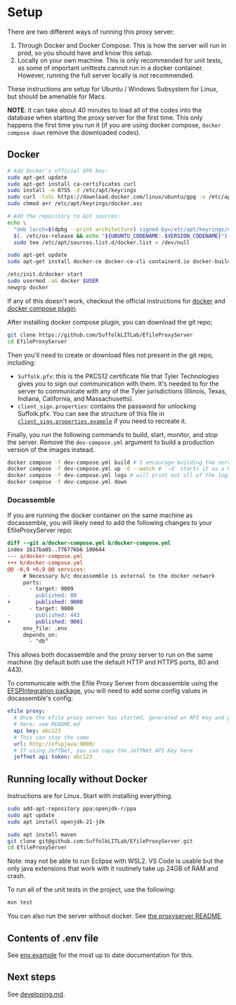 # Setup

There are two different ways of running this proxy server:

1. Through Docker and Docker Compose. This is how the server will run in prod,
   so you should have and know this setup.
2. Locally on your own machine. This is only recommended for unit tests, as
   some of important unittests cannot run in a docker container. However,
   running the full server locally is *not* recommended.

These instructions are setup for Ubuntu / Windows Subsystem for Linux,
but should be amenable for Macs.

**NOTE**: it can take about 40 minutes to load all of the codes into the database when starting the proxy server
for the first time. This only happens the first time you run it (if you are using docker compose, `docker compose down` remove the downloaded codes).

## Docker

```bash
# Add Docker's official GPG key:
sudo apt-get update
sudo apt-get install ca-certificates curl
sudo install -m 0755 -d /etc/apt/keyrings
sudo curl -fsSL https://download.docker.com/linux/ubuntu/gpg -o /etc/apt/keyrings/docker.asc
sudo chmod a+r /etc/apt/keyrings/docker.asc

# Add the repository to Apt sources:
echo \
  "deb [arch=$(dpkg --print-architecture) signed-by=/etc/apt/keyrings/docker.asc] https://download.docker.com/linux/ubuntu \
  $(. /etc/os-release && echo "${UBUNTU_CODENAME:-$VERSION_CODENAME}") stable" | \
  sudo tee /etc/apt/sources.list.d/docker.list > /dev/null

sudo apt-get update
sudo apt-get install docker-ce docker-ce-cli containerd.io docker-buildx-plugin docker-compose-plugin

/etc/init.d/docker start
sudo usermod -aG docker $USER 
newgrp docker 
```

If any of this doesn't work, checkout the official instructions for [docker](https://docs.docker.com/engine/install/ubuntu/)
and [docker compose plugin](https://docs.docker.com/compose/install/linux/#install-using-the-repository).

After installing docker compose plugin, you can download the git repo;

```bash
git clone https://github.com/SuffolkLITLab/EfileProxyServer
cd EfileProxyServer
```

Then you'll need to create or download files not present in the git repo, including:

* `Suffolk.pfx`: this is the PKCS12 certificate file that Tyler Technologies gives you to sign
  our communication with them. It's needed to for the server to communicate with any of the Tyler jurisdictions
  (Illinois, Texas, Indiana, California, and Massachusetts).
* `client_sign.properties`: contains the password for unlocking Suffolk.pfx. You can
  see the structure of this file in
  [`client_sign.properties.example`](../client_sign.properties.example) if you
  need to recreate it.

Finally, you run the following commands to build, start, monitor, and stop the server. Remove the `dev-compose.yml` argument to
build a production version of the images instead.

```bash
docker compose -f dev-compose.yml build # I encourage building the server first, so it can start immediately.
docker compose -f dev-compose.yml up -d --watch # `-d` starts it as a background process, --watch will rebuild and restart the containers when code changes
docker compose -f dev-compose.yml logs # will print out all of the logs from the proxy server and the database
docker compose -f dev-compose.yml down
```

### Docassemble

If you are running the docker container on the same machine as docassemble, you will likely need to add the following changes to your EfileProxyServer repo:

```diff
diff --git a/docker-compose.yml b/docker-compose.yml
index 1617ba05..776776b6 100644
--- a/docker-compose.yml
+++ b/docker-compose.yml
@@ -6,9 +6,9 @@ services:
     # Necessary b/c docassemble is external to the docker network
     ports:
       - target: 9009
-        published: 80
+        published: 9000
       - target: 9000
-        published: 443
+        published: 9001
     env_file: .env
     depends_on:
       - "db"
```

This allows both docassemble and the proxy server to run on the same machine (by default both use the default HTTP and HTTPS ports, 80 and 443).

To communicate with the Efile Proxy Server from docassemble using the [EFSPIntegration package](https://github.com/SuffolkLITLab/docassemble-EFSPIntegration), you will need to add some config values in docassemble's config:

```yml
efile proxy:
  # Once the efile proxy server has started, generated an API Key and past that
  # here; see README.md
  api key: abc123 
  # This can stay the same
  url: http://efspjava:9000/
  # If using JeffNet, you can copy the JeffNet API Key here
  jeffnet api token: abc123
```

## Running locally without Docker

Instructions are for Linux. Start with installing everything.

```bash
sudo add-apt-repository ppa:openjdk-r/ppa
sudo apt update
sudo apt install openjdk-21-jdk
```

```bash
sudo apt install maven
git clone git@github.com:SuffolkLITLab/EfileProxyServer.git
cd EfileProxyServer
```

Note: may not be able to run Eclipse with WSL2. VS Code is usable but the only java extensions that work with it routinely take up 24GB of RAM and crash.

To run all of the unit tests in the project, use the following:

```bash
mvn test 
```

You can also run the server without docker. See [the proxyserver README](../proxyserver/README.md).

## Contents of .env file

See [env.example](../env.example) for the most up to date documentation for this.


## Next steps

See [developing.md](developing.md).